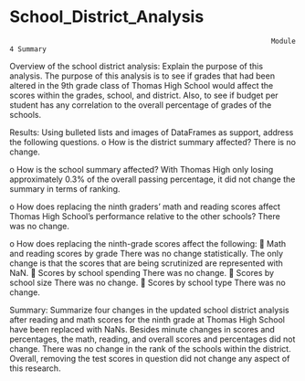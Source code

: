 # School_District_Analysis

                                                                    Module 4 Summary
                                                                    
                                                                    
Overview of the school district analysis: Explain the purpose of this analysis.
The purpose of this analysis is to see if grades that had been altered in the 9th grade class of Thomas High School would affect the scores within the grades, school, and district. Also, to see if budget per student has any correlation to the overall percentage of grades of the schools.

Results: Using bulleted lists and images of DataFrames as support, address the following questions.
o	How is the district summary affected?
There is no change.

o	How is the school summary affected?
With Thomas High only losing approximately 0.3% of the overall passing percentage, it did not change the summary in terms of ranking.

o	How does replacing the ninth graders’ math and reading scores affect Thomas High School’s performance relative to the other schools?
There was no change.

o	How does replacing the ninth-grade scores affect the following:
	Math and reading scores by grade
There was no change statistically. The only change is that the scores that are being scrutinized are represented with NaN.
	Scores by school spending
There was no change.
	Scores by school size
There was no change.
	Scores by school type
There was no change.

Summary: Summarize four changes in the updated school district analysis      after reading and math scores for the ninth grade at Thomas High School have been replaced with NaNs.
Besides minute changes in scores and percentages, the math, reading, and overall scores and percentages did not change. There was no change in the rank of the schools within the district. Overall, removing the test scores in question did not change any aspect of this research.
